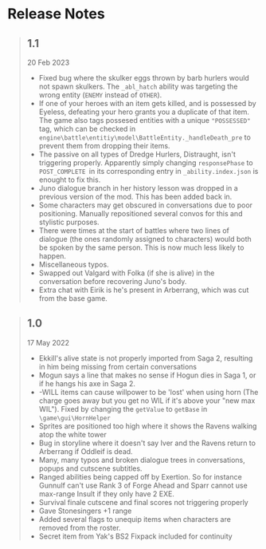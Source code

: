 # Release Notes
> ## 1.1
> 20 Feb 2023
> - Fixed bug where the skulker eggs thrown by barb hurlers would not spawn skulkers. The `_abl_hatch` ability was targeting the wrong entity (`ENEMY` instead of `OTHER`).
> - If one of your heroes with an item gets killed, and is possessed by Eyeless, defeating your hero grants you a duplicate of that item. The game also tags possesed entities with a unique `"POSSESSED"` tag, which can be checked in `engine\battle\entitiy\model\BattleEntity._handleDeath_pre` to prevent them from dropping their items.
> - The passive on all types of Dredge Hurlers, Distraught, isn't triggering properly. Apparently simply changing `responsePhase` to `POST_COMPLETE `in its corresponding entry in `_ability.index.json` is enought to fix this.
> - Juno dialogue branch in her history lesson was dropped in a previous version of the mod. This has been added back in.
> - Some characters may get obscured in conversations due to poor positioning. Manually repositioned several convos for this and stylistic purposes.
> - There were times at the start of battles where two lines of dialogue (the ones randomly assigned to characters) would both be spoken by the same person. This is now much less likely to happen.
> - Miscellaneous typos.
> - Swapped out Valgard with Folka (if she is alive) in the conversation before recovering Juno's body.
> - Extra chat with Eirik is he's present in Arberrang, which was cut from the base game.

> ## 1.0
> 17 May 2022
> - Ekkill's alive state is not properly imported from Saga 2, resulting in him being missing from certain conversations
> - Mogun says a line that makes no sense if Hogun dies in Saga 1, or if he hangs his axe in Saga 2.
> - -WILL items can cause willpower to be 'lost' when using horn (The charge goes away but you get no WIL if it's above your "new max WIL"). Fixed by changing the `getValue` to `getBase` in `\game\gui\HornHelper`
> - Sprites are positioned too high where it shows the Ravens walking atop the white tower
> - Bug in storyline where it doesn't say Iver and the Ravens return to Arberrang if Oddleif is dead.
> - Many, many typos and broken dialogue trees in conversations, popups and cutscene subtitles.
> - Ranged abilities being capped off by Exertion. So for instance Gunnulf can't use Rank 3 of Forge Ahead and Sparr cannot use max-range Insult if they only have 2 EXE.
> - Survival finale cutscene and final scores not triggering properly
> - Gave Stonesingers +1 range
> - Added several flags to unequip items when characters are removed from the roster.
> - Secret item from Yak's BS2 Fixpack included for continuity
